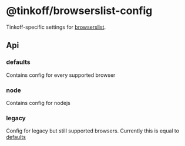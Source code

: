 # @tinkoff/browserslist-config

Tinkoff-specific settings for [browserslist](https://github.com/browserslist/browserslist#shareable-configs).

## Api

### defaults

Contains config for every supported browser

### node

Contains config for nodejs

### legacy

Config for legacy but still supported browsers. Currently this is equal to [defaults](#defaults)
